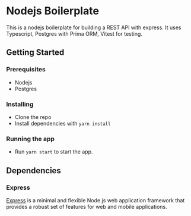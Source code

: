# Nodejs Boilerplate
This is a nodejs boilerplate for building a REST API with express. It uses Typescript, Postgres with Prima ORM, Vitest for testing.

## Getting Started
### Prerequisites
- Nodejs
- Postgres

### Installing
- Clone the repo
- Install dependencies with `yarn install`

### Running the app
- Run `yarn start` to start the app.

## Dependencies
### Express
[Express](https://expressjs.com/) is a minimal and flexible Node.js web application framework that provides a robust set of features for web and mobile applications.
